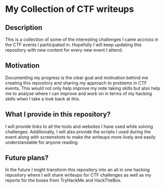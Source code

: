 # My Collection of CTF writeups

## Description 
This is a collection of some of the interesting challenges I came accross in the CTF events I participated in. Hopefully I will keep updating this repository with new content for every new event I attend. 

## Motivation
Documenting my progress is the clear goal and motivation behind me creating this repository and sharing my approach to problems in CTF events. This would not only help improve my note taking skills but also help me to analyse where I can improve and work on in terms of my hacking skills when I take a look back at this.


## What I provide in this repository?
I will provide links to all the tools and websites I have used while solving challenges. Additionally, I will also provide the scripts I used during the event along with screenshots to make the writeups more lively and easily understandable for anyone reading.

## Future plans?
In the future I might transform this repository into an all in one hacking repository where I will share writeups for CTF challenges as well as my reports for the boxes from TryHackMe and HackTheBox.
